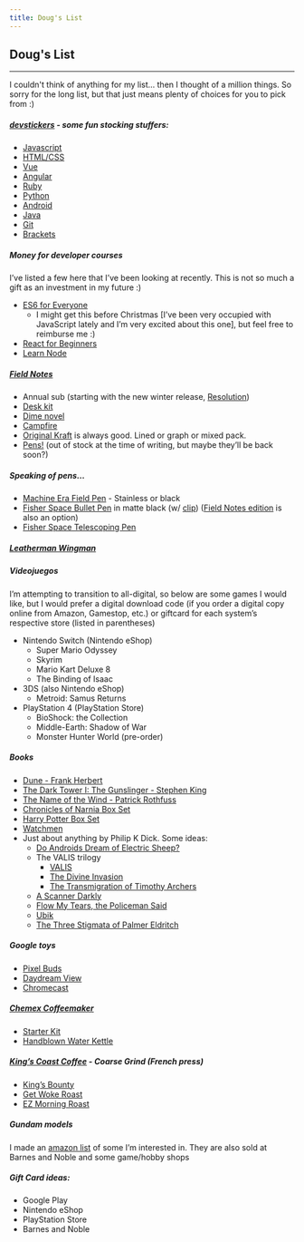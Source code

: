 ```yaml
---
title: Doug's List
---
```


## Doug's List

---

I couldn't think of anything for my list... then I thought of a million things. So sorry for the long list, but that just means plenty of choices for you to pick from :)

##### [devstickers](http://devstickers.com) - some fun stocking stuffers:
- [Javascript](http://devstickers.com/info/javascript-n1wi)
- [HTML/CSS](http://devstickers.com/info/html5-css3-kl2t)
- [Vue](http://devstickers.com/info/vuejs-quf1)
- [Angular](http://devstickers.com/info/angular2-eq4x)
- [Ruby](http://devstickers.com/info/ruby-hc51)
- [Python](http://devstickers.com/info/python-ptow)
- [Android](http://devstickers.com/info/android-ait1)
- [Java](http://devstickers.com/info/java-8geo)
- [Git](http://devstickers.com/info/git-myha)
- [Brackets](http://devstickers.com/info/text-editors-5tul)

##### Money for developer courses

I’ve listed a few here that I’ve been looking at recently. This is not so much a gift as an investment in my future :)

- [ES6 for Everyone][es6] 
	- I might get this before Christmas [I’ve been very occupied with JavaScript lately and I’m very excited about this one], but feel free to reimburse me :)
- [React for Beginners][react]
- [Learn Node][node]

##### [Field Notes](https://fieldnotesbrand.com/)
- Annual sub (starting with the new winter release, [Resolution](https://fieldnotesbrand.com/products/resolution))
- [Desk kit][desk kit]
- [Dime novel][dime novel]
- [Campfire][campfire]
- [Original Kraft][kraft] is always good. Lined or graph or mixed pack.
- [Pens!][pens] (out of stock at the time of writing, but maybe they’ll be back soon?)

##### Speaking of pens…
- [Machine Era Field Pen][me field pen] - Stainless or black
- [Fisher Space Bullet Pen][bullet pen] in matte black (w/ [clip][clip]) ([Field Notes edition][fn bullet pen] is also an option)
- [Fisher Space Telescoping Pen][telescoping pen]

##### [Leatherman Wingman](https://www.amazon.com/Leatherman-Wingman-Multi-Tool-Stainless-Steel/dp/B005DI0XM4/?tag=bg999-20)

##### Videojuegos

I’m attempting to transition to all-digital, so below are some games I would like, but I would prefer a digital download code (if you order a digital copy online from Amazon, Gamestop, etc.) or giftcard for each system’s respective store (listed in parentheses)

- Nintendo Switch (Nintendo eShop)
	- Super Mario Odyssey
	- Skyrim
	- Mario Kart Deluxe 8
	- The Binding of Isaac
- 3DS (also Nintendo eShop)
	- Metroid: Samus Returns
- PlayStation 4 (PlayStation Store)
	- BioShock: the Collection
	- Middle-Earth: Shadow of War
	- Monster Hunter World (pre-order)

##### Books
- [Dune - Frank Herbert][dune]
- [The Dark Tower I: The Gunslinger - Stephen King][dark tower]
- [The Name of the Wind - Patrick Rothfuss][name of the wind]
- [Chronicles of Narnia Box Set][narnia]
- [Harry Potter Box Set][harry potter]
- [Watchmen][watchmen]
- Just about anything by Philip K Dick. Some ideas:
	- [Do Androids Dream of Electric Sheep?][androids]
	- The VALIS trilogy
		- [VALIS][valis]
		- [The Divine Invasion][divine invasion]
		- [The Transmigration of Timothy Archers][transmigration]
	- [A Scanner Darkly][scanner darkly]
	- [Flow My Tears, the Policeman Said][flow my tears]
	- [Ubik][ubik]
	- [The Three Stigmata of Palmer Eldritch][stigmata]

##### Google toys
- [Pixel Buds][pixel buds]
- [Daydream View][daydream]
- [Chromecast][chromecast]

##### [Chemex Coffeemaker](http://www.chemexcoffeemaker.com)
- [Starter Kit](http://www.chemexcoffeemaker.com/starter-kit.html)
- [Handblown Water Kettle](http://www.chemexcoffeemaker.com/handblown-water-kettle-81.html)

##### [King’s Coast Coffee][kings coast] - Coarse Grind (French press)
- [King’s Bounty][kings bounty]
- [Get Woke Roast][get woke]
- [EZ Morning Roast][ez morning]

##### Gundam models

I made an [amazon list](http://a.co/am3aQb8) of some I’m interested in. They are also sold at Barnes and Noble and some game/hobby shops

##### Gift Card ideas:
- Google Play
- Nintendo eShop
- PlayStation Store
- Barnes and Noble

[es6]: https://es6.io
[react]: https://reactforbeginners.com
[node]: https://learnnode.com
[desk kit]: https://fieldnotesbrand.com/products/desk-kit
[dime novel]: https://fieldnotesbrand.com/products/dimenovel
[campfire]: https://fieldnotesbrand.com/products/campfire
[kraft]: https://fieldnotesbrand.com/products/original-kraft
[pens]: https://fieldnotesbrand.com/products/clic-pen-6-pack
[me field pen]: https://www.machine-era.com/collections/pens/products/field-pen-stainless?variant=43032090256
[bullet pen]: https://www.amazon.com/Fisher-400B-Space-Bullet-Pen/dp/B000WGD13U/ref=sr_1_3?s=office-products&ie=UTF8&qid=1510329378&sr=1-3&keywords=fisher+bullet+pen
[clip]: https://www.amazon.com/Matte-Black-Clip-Bullet-Pens/dp/B0014M0AO4/ref=pd_bxgy_229_img_2?_encoding=UTF8&psc=1&refRID=6KVP1R5KC7ANTQC4CYZB
[fn bullet pen]: https://fieldnotesbrand.com/products/space-pen
[telescoping pen]: https://www.amazon.com/Fisher-Space-Telescoping-Pen-TLP/dp/B000VC3FBS/ref=pd_sim_229_2?_encoding=UTF8&psc=1&refRID=76H26TEJ73H2CZ87D8XN
[dune]: https://www.amazon.com/Dune-Frank-Herbert/dp/0441172717/ref=sr_1_1?s=books&ie=UTF8&qid=1510324790&sr=1-1&keywords=dune&dpID=41uKA1N7J3L&preST=_SY291_BO1,204,203,200_QL40_&dpSrc=srch
[dark tower]: https://www.amazon.com/Dark-Tower-I-Gunslinger/dp/1501143514/ref=sr_1_1?s=books&ie=UTF8&qid=1510324861&sr=1-1&keywords=the+dark+tower&dpID=51ef6ns8ISL&preST=_SY291_BO1,204,203,200_QL40_&dpSrc=srch
[name of the wind]: https://www.amazon.com/Name-Wind-Anniversary-Kingkiller-Chronicle/dp/0756413710/ref=sr_1_1?s=books&ie=UTF8&qid=1510326757&sr=1-1&keywords=patrick+rothfuss&dpID=511xW8Ol2yL&preST=_SY291_BO1,204,203,200_QL40_&dpSrc=srch
[narnia]: https://www.amazon.com/C-Lewis-Chronicles-Full-Color-Collectors/dp/B0086IPSGO/ref=sr_1_5?s=books&ie=UTF8&qid=1510325023&sr=1-5&keywords=narnia+box&dpID=41VnnIrFJQL&preST=_SX218_BO1,204,203,200_QL40_&dpSrc=srch
[harry potter]: https://www.amazon.com/Harry-Potter-Complete-Special-Rowling/dp/B01DMC29U6/ref=sr_1_10?s=books&ie=UTF8&qid=1510324972&sr=1-10&keywords=harry+potter+box
[watchmen]: https://www.amazon.com/Watchmen-Alan-Moore/dp/1401245250/ref=sr_1_1?s=books&ie=UTF8&qid=1510676169&sr=1-1&keywords=watchmen&dpID=313cFTb5BFL&preST=_SY291_BO1,204,203,200_QL40_&dpSrc=srch
[androids]: https://www.amazon.com/Androids-Dream-Electric-Sheep-inspiration/dp/0345404475/ref=sr_1_1?s=books&ie=UTF8&qid=1510326544&sr=1-1&keywords=do+androids+dream+of+electric+sheep&dpID=41U97Qj7iML&preST=_SY291_BO1,204,203,200_QL40_&dpSrc=srch
[valis]: https://www.amazon.com/VALIS-Valis-Trilogy-Philip-Dick/dp/0547572417/ref=pd_sim_14_2?_encoding=UTF8&psc=1&refRID=7Z32GSSQ1XHNZK6WTZJH
[divine invasion]: https://www.amazon.com/Divine-Invasion-Valis-Trilogy/dp/0547572425/ref=pd_sim_14_1?_encoding=UTF8&psc=1&refRID=7Z32GSSQ1XHNZK6WTZJH
[transmigration]: https://www.amazon.com/Transmigration-Timothy-Archer-Valis-Trilogy/dp/0547572603/ref=pd_sim_14_10?_encoding=UTF8&psc=1&refRID=ETYV73ZB62CM6T4FRPDX
[scanner darkly]: https://www.amazon.com/Scanner-Darkly-Philip-K-Dick/dp/0547572174/ref=pd_sim_14_9?_encoding=UTF8&psc=1&refRID=7Z32GSSQ1XHNZK6WTZJH
[flow my tears]: https://www.amazon.com/Flow-My-Tears-Policeman-Said/dp/0547572255/ref=pd_sim_14_4?_encoding=UTF8&psc=1&refRID=7Z32GSSQ1XHNZK6WTZJH
[ubik]: https://www.amazon.com/Ubik-Philip-K-Dick/dp/0547572298/ref=pd_sim_14_5?_encoding=UTF8&psc=1&refRID=7Z32GSSQ1XHNZK6WTZJH
[stigmata]: https://www.amazon.com/Three-Stigmata-Palmer-Eldritch/dp/0547572557/ref=pd_sim_14_3?_encoding=UTF8&psc=1&refRID=7Z32GSSQ1XHNZK6WTZJH
[pixel buds]: https://store.google.com/product/google_pixel_buds
[daydream]: https://store.google.com/product/google_daydream_view
[chromecast]: https://store.google.com/product/chromecast_2015
[kings coast]: https://www.kingscoastcoffee.com/coffee/
[kings bounty]: https://kings-coast-coffee-co.myshopify.com/products/kings-bounty?variant=2406442237980
[get woke]: https://kings-coast-coffee-co.myshopify.com/products/professor-bromans-get-woke-roast?variant=972026904604
[ez morning]: https://kings-coast-coffee-co.myshopify.com/products/king-gothalions-ez-morning-roast?variant=971971297308

